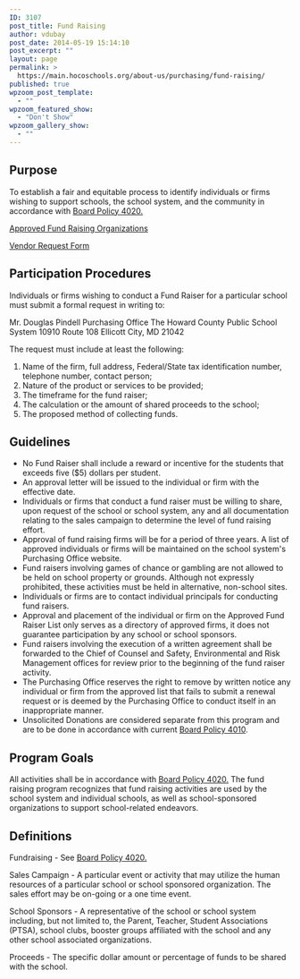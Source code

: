 ```yaml
---
ID: 3107
post_title: Fund Raising
author: vdubay
post_date: 2014-05-19 15:14:10
post_excerpt: ""
layout: page
permalink: >
  https://main.hocoschools.org/about-us/purchasing/fund-raising/
published: true
wpzoom_post_template:
  - ""
wpzoom_featured_show:
  - "Don't Show"
wpzoom_gallery_show:
  - ""
---
```

<h2>Purpose</h2>
<p>To establish a fair and equitable process to identify individuals or firms wishing to support schools, the school system, and the community in accordance with <a href="/f/board/policies/4020.pdf">Board Policy 4020.</a></p>

<p><a href="/f/aboutus/purchasing/fund-raising/approved-fundraising-organizations.pdf">Approved Fund Raising Organizations</a></p>

<p><a href="/f/aboutus/purchasing/fund-raising/fund-raising-vendor-application.pdf">Vendor Request Form</a></p>

<h2>Participation Procedures</h2>

<p>Individuals or firms wishing to conduct a Fund Raiser for a particular school must submit a formal request in writing to:</p>

<p>
Mr. Douglas Pindell
Purchasing Office
The Howard County Public School System
10910 Route 108
Ellicott City, MD 21042</p>

<p>The request must include at least the following:</p>
<ol>
  <li>Name of the firm, full address, Federal/State tax identification number, telephone number, contact person;</li>
  <li>Nature of the product or services to be provided;</li>
  <li>The timeframe for the fund raiser;</li>
  <li>The calculation or the amount of shared proceeds to the school;</li>
  <li>The proposed method of collecting funds.</li>
</ol>

<h2>Guidelines</h2>
<ul>
  <li>No Fund Raiser shall include a reward or incentive for the students that exceeds five ($5) dollars per student.</li>
  <li>An approval letter will be issued to the individual or firm with the effective date.</li>
  <li>Individuals or firms that conduct a fund raiser must be willing to share, upon request of the school or school system, any and all documentation relating to the sales campaign to determine the level of fund raising effort.</li>
  <li>Approval of fund raising firms will be for a period of three years.  A list of approved individuals or firms will be maintained on the school system's Purchasing Office website.</li>
  <li>Fund raisers involving games of chance or gambling are not allowed to be held on school property or grounds.  Although not expressly prohibited, these activities must be held in alternative, non-school sites.</li>
  <li>Individuals or firms are to contact individual principals for conducting fund raisers.</li>
  <li>Approval and placement of the individual or firm on the Approved Fund Raiser List only serves as a directory of approved firms, it does not guarantee participation by any school or school sponsors.</li>
  <li>Fund raisers involving the execution of a written agreement shall be forwarded to the Chief of Counsel and Safety, Environmental and Risk Management offices for review prior to the beginning of the fund raiser activity.</li>
  <li>The Purchasing Office reserves the right to remove by written notice any individual or firm from the approved list that fails to submit a renewal request or is deemed by the Purchasing Office to conduct itself in an inappropriate manner.</li>
  <li>Unsolicited Donations are considered separate from this program and are to be done in accordance with current <a href="http://www.hcpss.org/board/policies/4010.pdf">Board Policy 4010</a>.</li>
</ul>

<h2>Program Goals</h2>

<p>All activities shall be in accordance with <a href="/f/board/policies/4020.pdf">Board Policy 4020.</a> The fund raising program recognizes that fund raising activities are used by the school system and individual schools, as well as school-sponsored organizations to support school-related endeavors.</p>

<h2>Definitions</h2>
<p>Fundraising - See <a href="/f/board/policies/4020.pdf">Board Policy 4020.</a></p>

<p>Sales Campaign - A particular event or activity that may utilize the human resources of a particular school or school sponsored organization. The sales effort may be on-going or a one time event.</p>

<p>School Sponsors - A representative of the school or school system including, but not limited to, the Parent, Teacher, Student Associations (PTSA), school clubs, booster groups affiliated with the school and any other school associated organizations.</p>

<p>Proceeds - The specific dollar amount or percentage of funds to be shared with the school.</p>